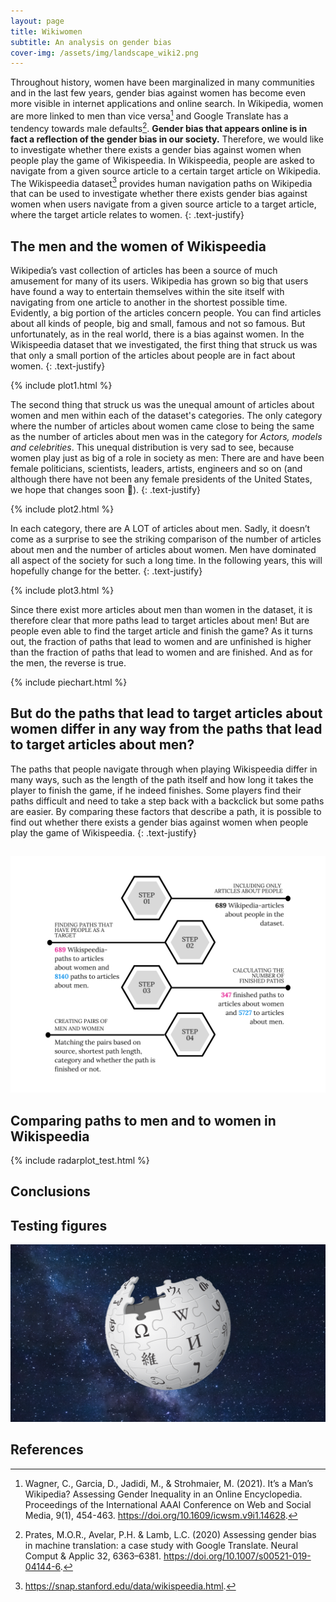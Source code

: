 ```yaml
---
layout: page
title: Wikiwomen
subtitle: An analysis on gender bias
cover-img: /assets/img/landscape_wiki2.png
---
```


Throughout history, women have been marginalized in many communities and in the last few years, gender bias against women has become even more visible in internet applications and online search. In Wikipedia, women are more linked to men than vice versa[^1] and Google Translate has a tendency towards male defaults[^2]. **Gender bias that appears online is in fact a reflection of the gender bias in our society.** Therefore, we would like to investigate whether there exists a gender bias against women when people play the game of  Wikispeedia. In Wikispeedia, people are asked to navigate from a given source article to a certain target article on Wikipedia. The Wikispeedia dataset[^3] provides human navigation paths on Wikipedia that can be used to investigate whether there exists gender bias against women when users navigate from a given source article to a target article, where the target article relates to women.
{: .text-justify}

## The men and the women of Wikispeedia

Wikipedia’s vast collection of articles has been a source of much amusement for many of its users. Wikipedia has grown so big that users have found a way to entertain themselves within the site itself with navigating from one article to another in the shortest possible time. Evidently, a big portion of the articles concern people. You can find articles about all kinds of people, big and small, famous and not so famous. But unfortunately, as in the real world, there is a bias against women. In the Wikispeedia dataset that we investigated, the first thing that struck us was that only a small portion of the articles about people are in fact about women. 
{: .text-justify}

{% include plot1.html %}

The second thing that struck us was the unequal amount of articles about women and men within each of the dataset's categories. The only category where the number of articles about women came close to being the same as the number of articles about men was in the category for *Actors, models and celebrities*. This unequal distribution is very sad to see, because women play just as big of a role in society as men: There are and have been female politicians, scientists, leaders, artists, engineers and so on (and although there have not been any female presidents of the United States, we hope that changes soon 🙂).
{: .text-justify}

{% include plot2.html %} 

In each category, there are A LOT of articles about men. Sadly, it doesn’t come as a surprise to see the striking comparison of the number of articles about men and the number of articles about women. Men have dominated all aspect of the society for such a long time. In the following years, this will hopefully change for the better.
{: .text-justify}

{% include plot3.html %} 

Since there exist more articles about men than women in the dataset, it is therefore clear that more paths lead to target articles about men! But are people even able to find the target article and finish the game? As it turns out, the fraction of paths that lead to women and are unfinished is higher than the fraction of paths that lead to women and are finished. And as for the men, the reverse is true.

{% include piechart.html %} 

## But do the paths that lead to target articles about women differ in any way from the paths that lead to target articles about men? 
The paths that people navigate through when playing Wikispeedia differ in many ways, such as the length of the path itself and how long it takes the player to finish the game, if he indeed finishes. Some players find their paths difficult and need to take a step back with a backclick but some paths are easier. By comparing these factors that describe a path, it is possible to find out whether there exists a gender bias against women when people play the game of Wikispeedia. 
{: .text-justify}

## 

## 

<img src="assets/img/processing_data.png" alt="Processing data"/>

## Comparing paths to men and to women in Wikispeedia
{% include radarplot_test.html %} 

## Conclusions

## Testing figures

<img src="assets/img/space_wiki.png" alt="Testing figures"/>

## References

[^1]: Wagner, C., Garcia, D., Jadidi, M., & Strohmaier, M. (2021). It’s a Man’s Wikipedia? Assessing Gender Inequality in an Online Encyclopedia. Proceedings of the International AAAI Conference on Web and Social Media, 9(1), 454-463. https://doi.org/10.1609/icwsm.v9i1.14628.
[^2]: Prates, M.O.R., Avelar, P.H. & Lamb, L.C. (2020) Assessing gender bias in machine translation: a case study with Google Translate. Neural Comput & Applic 32, 6363–6381. https://doi.org/10.1007/s00521-019-04144-6.
[^3]: https://snap.stanford.edu/data/wikispeedia.html.

